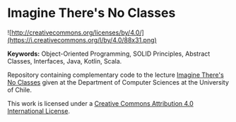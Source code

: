 # Imagine There's No Classes

![http://creativecommons.org/licenses/by/4.0/](https://i.creativecommons.org/l/by/4.0/88x31.png)

**Keywords:** Object-Oriented Programming, SOLID Principles, Abstract Classes, Interfaces, Java,
Kotlin, Scala.

Repository containing complementary code to the lecture 
[Imagine There's No 
Classes](https://uchile-my.sharepoint.com/:p:/g/personal/ignacio_slater_uchile_cl/Ed8m6P7WovpCrQhTlFspg2QBn0mfyLuYnE723Sl3YpAp3g?e=FjdpNe)
given at the Department of Computer Sciences at the University of Chile.

This work is licensed under a
[Creative Commons Attribution 4.0 International 
License](http://creativecommons.org/licenses/by/4.0/).